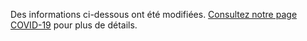Des informations ci-dessous ont été modifiées. [Consultez notre page COVID-19](/covid-19-fr) pour plus de détails.
